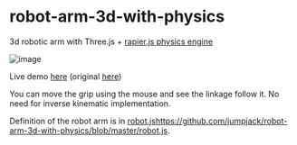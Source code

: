 # robot-arm-3d-with-physics

3d robotic arm with Three.js + [rapier.js physics engine](https://rapier.rs/docs/user_guides/javascript/getting_started_js/)

![image](https://github.com/jumpjack/robot-arm-3d-with-physics/assets/1620953/0d7191ae-c2b9-48e7-9c67-666c64cf943c)


Live demo [here](https://jumpjack.github.io/robot-arm-3d-with-physics) (original [here](https://grgv.xyz/demo/ranger_demo_mar_2023/))

You can move the grip using the mouse and see the linkage follow it. No need for inverse kinematic implementation.

Definition of the robot arm is in [robot.js](https://github.com/jumpjack/robot-arm-3d-with-physics/blob/master/robot.js)https://github.com/jumpjack/robot-arm-3d-with-physics/blob/master/robot.js.
